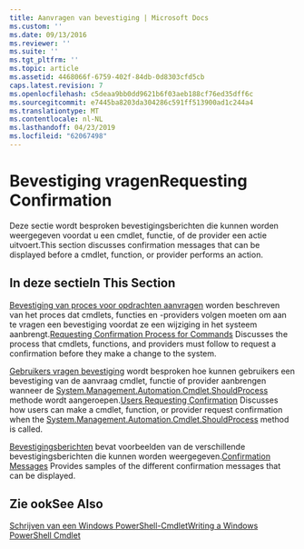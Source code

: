 ```yaml
---
title: Aanvragen van bevestiging | Microsoft Docs
ms.custom: ''
ms.date: 09/13/2016
ms.reviewer: ''
ms.suite: ''
ms.tgt_pltfrm: ''
ms.topic: article
ms.assetid: 4468066f-6759-402f-84db-0d8303cfd5cb
caps.latest.revision: 7
ms.openlocfilehash: c5deaa9bb0dd9621b6f03aeb188cf76ed35dff6c
ms.sourcegitcommit: e7445ba8203da304286c591ff513900ad1c244a4
ms.translationtype: MT
ms.contentlocale: nl-NL
ms.lasthandoff: 04/23/2019
ms.locfileid: "62067498"
---
```

# <a name="requesting-confirmation"></a><span data-ttu-id="a5d4c-102">Bevestiging vragen</span><span class="sxs-lookup"><span data-stu-id="a5d4c-102">Requesting Confirmation</span></span>

<span data-ttu-id="a5d4c-103">Deze sectie wordt besproken bevestigingsberichten die kunnen worden weergegeven voordat u een cmdlet, functie, of de provider een actie uitvoert.</span><span class="sxs-lookup"><span data-stu-id="a5d4c-103">This section discusses confirmation messages that can be displayed before a cmdlet, function, or provider performs an action.</span></span>

## <a name="in-this-section"></a><span data-ttu-id="a5d4c-104">In deze sectie</span><span class="sxs-lookup"><span data-stu-id="a5d4c-104">In This Section</span></span>

<span data-ttu-id="a5d4c-105">[Bevestiging van proces voor opdrachten aanvragen](./requesting-confirmation-from-cmdlets.md) worden beschreven van het proces dat cmdlets, functies en -providers volgen moeten om aan te vragen een bevestiging voordat ze een wijziging in het systeem aanbrengt.</span><span class="sxs-lookup"><span data-stu-id="a5d4c-105">[Requesting Confirmation Process for Commands](./requesting-confirmation-from-cmdlets.md) Discusses the process that cmdlets, functions, and providers must follow to request a confirmation before they make a change to the system.</span></span>

<span data-ttu-id="a5d4c-106">[Gebruikers vragen bevestiging](./users-requesting-confirmation.md) wordt besproken hoe kunnen gebruikers een bevestiging van de aanvraag cmdlet, functie of provider aanbrengen wanneer de [System.Management.Automation.Cmdlet.ShouldProcess](/dotnet/api/System.Management.Automation.Cmdlet.ShouldProcess) methode wordt aangeroepen.</span><span class="sxs-lookup"><span data-stu-id="a5d4c-106">[Users Requesting Confirmation](./users-requesting-confirmation.md) Discusses how users can make a cmdlet, function, or provider request confirmation when the [System.Management.Automation.Cmdlet.ShouldProcess](/dotnet/api/System.Management.Automation.Cmdlet.ShouldProcess) method is called.</span></span>

<span data-ttu-id="a5d4c-107">[Bevestigingsberichten](./confirmation-messages.md) bevat voorbeelden van de verschillende bevestigingsberichten die kunnen worden weergegeven.</span><span class="sxs-lookup"><span data-stu-id="a5d4c-107">[Confirmation Messages](./confirmation-messages.md) Provides samples of the different confirmation messages that can be displayed.</span></span>

## <a name="see-also"></a><span data-ttu-id="a5d4c-108">Zie ook</span><span class="sxs-lookup"><span data-stu-id="a5d4c-108">See Also</span></span>

[<span data-ttu-id="a5d4c-109">Schrijven van een Windows PowerShell-Cmdlet</span><span class="sxs-lookup"><span data-stu-id="a5d4c-109">Writing a Windows PowerShell Cmdlet</span></span>](./writing-a-windows-powershell-cmdlet.md)
